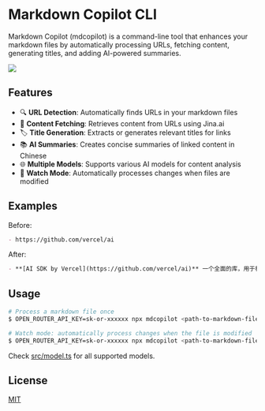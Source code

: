 # Markdown Copilot CLI

Markdown Copilot (mdcopilot) is a command-line tool that enhances your markdown files by automatically processing URLs, fetching content, generating titles, and adding AI-powered summaries.

![](https://cdn.jsdelivr.net/gh/sorrycc-bot/images@main/uPic/mdcopilot.gif)

## Features

- 🔍 **URL Detection**: Automatically finds URLs in your markdown files
- 📝 **Content Fetching**: Retrieves content from URLs using Jina.ai
- 🏷️ **Title Generation**: Extracts or generates relevant titles for links
- 📚 **AI Summaries**: Creates concise summaries of linked content in Chinese
- 🌐 **Multiple Models**: Supports various AI models for content analysis
- 👀 **Watch Mode**: Automatically processes changes when files are modified

## Examples

Before:

```markdown
- https://github.com/vercel/ai
```

After:

```markdown
- **[AI SDK by Vercel](https://github.com/vercel/ai)** 一个全面的库，用于构建 AI 驱动的应用程序，支持各种 LLM 提供商、流式响应以及一套开发者工具。
```

## Usage

```bash
# Process a markdown file once
$ OPEN_ROUTER_API_KEY=sk-or-xxxxxx npx mdcopilot <path-to-markdown-file> --model=OpenRouter/openai/gpt-4o-2024-11-20

# Watch mode: automatically process changes when the file is modified
$ OPEN_ROUTER_API_KEY=sk-or-xxxxxx npx mdcopilot <path-to-markdown-file> --watch --model=OpenRouter/anthropic/claude-3.5-sonnet
```

Check [src/model.ts](./src/model.ts) for all supported models.

## License

[MIT](./LICENSE)

